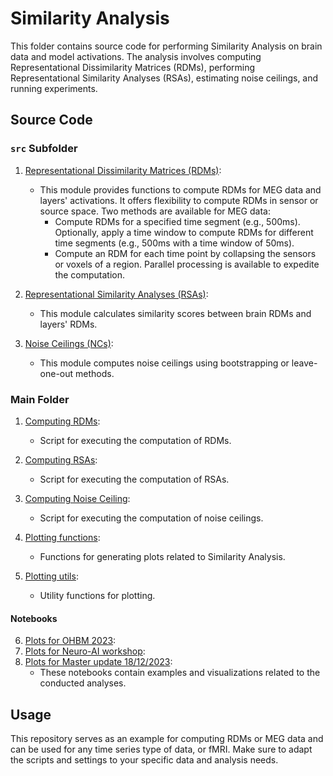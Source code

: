 # Similarity Analysis

This folder contains source code for performing Similarity Analysis on brain data and model activations. The analysis involves computing Representational Dissimilarity Matrices (RDMs), performing Representational Similarity Analyses (RSAs), estimating noise ceilings, and running experiments.

## Source Code

### `src` Subfolder

1. [Representational Dissimilarity Matrices (RDMs)](src/rdm.py):

    - This module provides functions to compute RDMs for MEG data and layers' activations. It offers flexibility to compute RDMs in sensor or source space. Two methods are available for MEG data:
        * Compute RDMs for a specified time segment (e.g., 500ms). Optionally, apply a time window to compute RDMs for different time segments (e.g., 500ms with a time window of 50ms).
        * Compute an RDM for each time point by collapsing the sensors or voxels of a region. Parallel processing is available to expedite the computation.

2. [Representational Similarity Analyses (RSAs)](src/rsa.py):
    - This module calculates similarity scores between brain RDMs and layers' RDMs.

3. [Noise Ceilings (NCs)](src/noise_ceiling.py):
    - This module computes noise ceilings using bootstrapping or leave-one-out methods.

### Main Folder

1. [Computing RDMs](compute_rdms.py):
    - Script for executing the computation of RDMs.

2. [Computing RSAs](compute_rsa.py):
    - Script for executing the computation of RSAs.

3. [Computing Noise Ceiling](compute_noise_ceiling.py):
    - Script for executing the computation of noise ceilings.

4. [Plotting functions](plot_functions.py):
    - Functions for generating plots related to Similarity Analysis.

5. [Plotting utils](plot_utils.py):
    - Utility functions for plotting.

#### Notebooks
6. [Plots for OHBM 2023](plots_0_OHBM.ipynb):
7. [Plots for Neuro-AI workshop](plots_1_neuro_ai_workshop.ipynb):
8. [Plots for Master update 18/12/2023](plots_2_master_update_18_12_23.ipynb):
    - These notebooks contain examples and visualizations related to the conducted analyses.

## Usage
This repository serves as an example for computing RDMs or MEG data and can be used for any time series type of data, or fMRI. Make sure to adapt the scripts and settings to your specific data and analysis needs.
